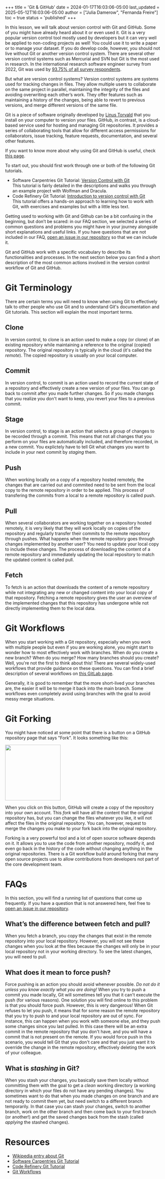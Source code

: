 +++
title = 'Git & GitHub'
date = 2024-01-17T16:03:06-05:00
last_updated = 2025-05-12T16:03:06-05:00
author = ["Julia Damerow", "Fernanda Freire"] 
toc = true
status = 'published'
+++


In this lesson, we will talk about version control with Git and GitHub. Some of you might have already heard about it or even used it. Git is a very popular version control tool mostly used by developers but it can very well be applied to non-coding projects as well! You could use it to write a paper or to manage your dataset. If you do develop code, however, you should not live without Git or another version control system. There are several other version control systems such as Mercurial and SVN but Git is the most used in research. In the international research software engineer survey from 2022, Git was used by [93.75% of all survey respondents](https://softwaresaved.github.io/international-survey-2022/section/good-practices/#use-of-version-control).

But what are version control systems? Version control systems are systems used for tracking changes in files. They allow multiple users to collaborate on the same project in parallel, maintaining the integrity of the files and avoiding overwriting each other’s work. They offer features such as maintaining a history of the changes, being able to revert to previous versions, and merge different versions of the same file. 

Git is a piece of software originally developed by [Linus Torvald](https://en.wikipedia.org/wiki/Linus_Torvalds) that you install on your computer to version your files. GitHub, in contrast, is a cloud-based service used for hosting and managing Git repositories. It provides a series of collaborating tools that allow for different access permissions for collaborators, issue tracking, feature requests, documentation, and several other features.

If you want to know more about why using Git and GitHub is useful, check [this page](https://coderefinery.github.io/git-intro/motivation/).

To start out, you should first work through one or both of the following Git tutorials.
- Software Carpentries Git Tutorial: [Version Control with Git ](https://swcarpentry.github.io/git-novice/)  
This tutorial is fairly detailed in the descriptions and walks you through an example project with Wolfman and Dracula.  
- Code Refinery Git Tutorial: [Introduction to version control with Git](https://coderefinery.github.io/git-intro/)  
This tutorial offers a hands-on approach to learning how to work with Git, with exercises and examples but with a little less text.

Getting used to working with Git and Github can be a bit confusing in the beginning, but don’t be scared: in our FAQ section, we selected a series of common questions and problems you might have in your journey alongside short explanations and useful links. If you have questions that are not included in our FAQ, [open an issue in our repository](https://github.com/dh-tech/wg-education-training/issues) so that we can include it.

Git and GitHub work with a specific vocabulary to describe its functionalities and processes. In the next section below you can find a short description of the most common actions involved in the version control workflow of Git and GitHub. 

# Git Terminology

There are certain terms you will need to know when using Git to effectively talk to other people who use Git and to understand Git's documentation and Git tutorials. This section will explain the most important terms.

## Clone

In version control, to clone is an action used to make a copy (or clone) of an existing repository while maintaining a reference to the original (copied) repository. The original repository is typically in the cloud (it's called the *remote*). The copied repository is usually on your local computer.

## Commit

In version control, to commit is an action used to record the current state of a repository and effectively create a new version of your files. You can go back to commit after you made further changes. So if you made changes that you realize you don't want to keep, you revert your files to a previous commit.

## Stage

In version control, to stage is an action that selects a group of changes to be recorded through a commit. This means that not all changes that you perform on your files are automatically included, and therefore recorded, in a new commit. You explictely have to tell Git what changes you want to include in your next commit by *staging* them.

## Push

When working locally on a copy of a repository hosted remotely, the changes that are carried out and commited need to be sent from the local copy to the remote repository in order to be applied. This process of transfering the commits from a local to a remote repository is called push.

## Pull 

When several collaborators are working together on a repository hosted remotely, it is very likely that they will work locally on copies of the repository and regularly transfer their commits to the remote repository through pushes. What happens when the remote repository goes through changes implemented by another user? You need to update your local copy to include these changes. The process of downloading the content of a remote repository and immediately updating the local repository to match the updated content is called pull.

## Fetch

To fetch is an action that downloads the content of a remote repository while not integrating any new or changed content into your local copy of that repository. Fetching a remote repository gives the user an overview of the implemented changes that this repository has undergone while not directly implementing them to the local data.

# Git Workflows

When you start working with a Git repository, especially when you work with multiple people but even if you are working alone, you might start to wonder how to most effectively work with branches. When do you create a new branch? When do you merge? How many branches should you create? Well, you're not the first to think about this! There are several widely-used workflows that provide guidance on these questions. You can find a brief description of several workflows on [this GitLab page](https://about.gitlab.com/topics/version-control/what-is-git-workflow/).

Generally, it is good to remember that the more short-lived your branches are, the easier it will be to merge it back into the main branch. Some workflows even completely avoid using branches with the goal to avoid messy merge situations. 

# Git Forking

You might have noticed at some point that there is a button on a GitHub repository page that says "Fork". It looks something like this:

<img src="../images/fork.png" width="180px">

When you click on this button, GitHub will create a copy of the repository into your own account. This *fork* will have all the content that the original repository has, but you can change the files whatever you like, it will not affect the files in the original repository. You can, however, request to merge the changes you make to your fork back into the original repository. 

Forking is a very powerful tool and a lot of open source software depends on it. It allows you to use the code from another repository, modify it, and even go back in the history of the code without changing anything in the original repositories. There is a Git workflow build around forking that many open source projects use to allow contributions from developers not part of the core development team.

# FAQs

In this section, you will find a running list of questions that come up frequently. If you have a question that is not answered here, feel free to [open an issue in our repository](https://github.com/dh-tech/wg-education-training/issues).

## What’s the difference between fetch and pull?

When you fetch a branch, you copy the changes that exist in the remote repository into your local repository. However, you will not see these changes when you look at the files because the changes will only be in your local repository not in your working directory. To see the latest changes, you will need to pull.

## What does it mean to force push?

Force pushing is an action you should avoid whenever possible. *Do not do it unless you know exactly what you are doing!* When you try to push a commit you made locally, Git will sometimes tell you that it can't execute the push (for various reasons). One solution you will find online to this problem is that you should force push. However, this is very dangerous! When Git refuses to let you push, it means that for some reason the remote repository that you try to push to and your local repository are out of sync. For instance, this can happen when you work with someone else, and they push some changes since you last pulled. In this case there will be an extra commit in the remote repository that you don't have, and you will have a commit that is not present on the remote. If you would force push in this scenario, you would tell Git that you don't care and that you just want it to override the change in the remote repository, effectively deleting the work of your colleague.

## What is *stashing* in Git?

When you stash your changes, you basically save them locally without committing them with the goal to get a *clean* working directory (a working directory in which your files do not have any pending changes). You sometimes want to do that when you made changes on one branch and are not ready to commit them yet, but need switch to a different branch temporarily. In that case you can stash your changes, switch to another branch, work on the other branch and then come back to your first branch (or another!) and get the saved changes back from the stash (called *applying* the stashed changes).

# Resources

- [Wikipedia entry about Git](https://en.wikipedia.org/wiki/Git)
- [Software Carpentries Git Tutorial](https://swcarpentry.github.io/git-novice/)
- [Code Refinery Git Tutorial](https://coderefinery.github.io/git-intro/)
- [Git Workflows](https://about.gitlab.com/topics/version-control/what-is-git-workflow/)
